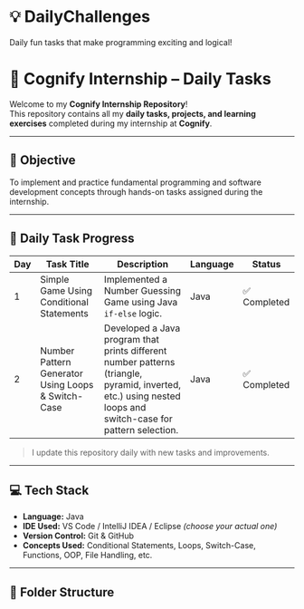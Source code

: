 # 💡 DailyChallenges
Daily fun tasks that make programming exciting and logical!

# 🎯 Cognify Internship – Daily Tasks

Welcome to my **Cognify Internship Repository**!  
This repository contains all my **daily tasks, projects, and learning exercises** completed during my internship at **Cognify**.

---

## 🧠 Objective
To implement and practice fundamental programming and software development concepts through hands-on tasks assigned during the internship.

---

## 📅 Daily Task Progress

| Day | Task Title | Description | Language | Status |
|-----|-------------|-------------|-----------|---------|
| 1 | Simple Game Using Conditional Statements | Implemented a Number Guessing Game using Java `if-else` logic. | Java | ✅ Completed |
| 2 | Number Pattern Generator Using Loops & Switch-Case | Developed a Java program that prints different number patterns (triangle, pyramid, inverted, etc.) using nested loops and switch-case for pattern selection. | Java | ✅ Completed |

> I update this repository daily with new tasks and improvements.

---

## 💻 Tech Stack
- **Language:** Java
- **IDE Used:** VS Code / IntelliJ IDEA / Eclipse *(choose your actual one)*
- **Version Control:** Git & GitHub
- **Concepts Used:** Conditional Statements, Loops, Switch-Case, Functions, OOP, File Handling, etc.

---

## 📁 Folder Structure
